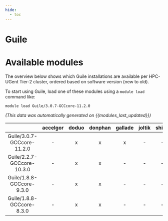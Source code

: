 ```yaml
---
hide:
  - toc
---
```


Guile
=====

# Available modules


The overview below shows which Guile installations are available per HPC-UGent Tier-2 cluster, ordered based on software version (new to old).

To start using Guile, load one of these modules using a `module load` command like:

```shell
module load Guile/3.0.7-GCCcore-11.2.0
```

*(This data was automatically generated on {{modules_last_updated}})*  

| |accelgor|doduo|donphan|gallade|joltik|shinx|skitty|
| :---: | :---: | :---: | :---: | :---: | :---: | :---: | :---: |
|Guile/3.0.7-GCCcore-11.2.0|-|x|x|x|-|-|-|
|Guile/2.2.7-GCCcore-10.3.0|-|x|x|-|-|-|-|
|Guile/1.8.8-GCCcore-9.3.0|-|x|x|-|-|-|-|
|Guile/1.8.8-GCCcore-8.3.0|-|x|x|-|-|-|-|
